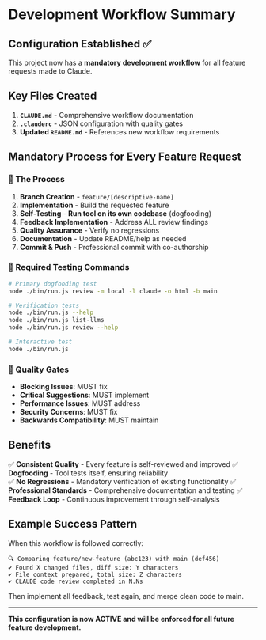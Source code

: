 # Development Workflow Summary

## Configuration Established ✅

This project now has a **mandatory development workflow** for all feature requests made to Claude.

## Key Files Created

1. **`CLAUDE.md`** - Comprehensive workflow documentation
2. **`.clauderc`** - JSON configuration with quality gates
3. **Updated `README.md`** - References new workflow requirements

## Mandatory Process for Every Feature Request

### 🔄 The Process
1. **Branch Creation** - `feature/[descriptive-name]`
2. **Implementation** - Build the requested feature
3. **Self-Testing** - **Run tool on its own codebase** (dogfooding)
4. **Feedback Implementation** - Address ALL review findings
5. **Quality Assurance** - Verify no regressions
6. **Documentation** - Update README/help as needed
7. **Commit & Push** - Professional commit with co-authorship

### 🧪 Required Testing Commands
```bash
# Primary dogfooding test
node ./bin/run.js review -m local -l claude -o html -b main

# Verification tests
node ./bin/run.js --help
node ./bin/run.js list-llms
node ./bin/run.js review --help

# Interactive test
node ./bin/run.js
```

### 🎯 Quality Gates
- **Blocking Issues**: MUST fix
- **Critical Suggestions**: MUST implement
- **Performance Issues**: MUST address
- **Security Concerns**: MUST fix
- **Backwards Compatibility**: MUST maintain

## Benefits

✅ **Consistent Quality** - Every feature is self-reviewed and improved
✅ **Dogfooding** - Tool tests itself, ensuring reliability  
✅ **No Regressions** - Mandatory verification of existing functionality
✅ **Professional Standards** - Comprehensive documentation and testing
✅ **Feedback Loop** - Continuous improvement through self-analysis

## Example Success Pattern

When this workflow is followed correctly:
```
🔍 Comparing feature/new-feature (abc123) with main (def456)
✔ Found X changed files, diff size: Y characters
✔ File context prepared, total size: Z characters
✔ CLAUDE code review completed in N.Ns
```

Then implement all feedback, test again, and merge clean code to main.

---

**This configuration is now ACTIVE and will be enforced for all future feature development.**